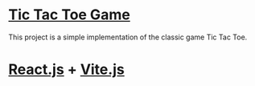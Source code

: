 # <a href="#">Tic Tac Toe Game</a>

This project is a simple implementation of the classic game Tic Tac Toe.

# <a href="https://react.dev/">React.js</a> + <a href="https://vitejs.dev/">Vite.js</a>

